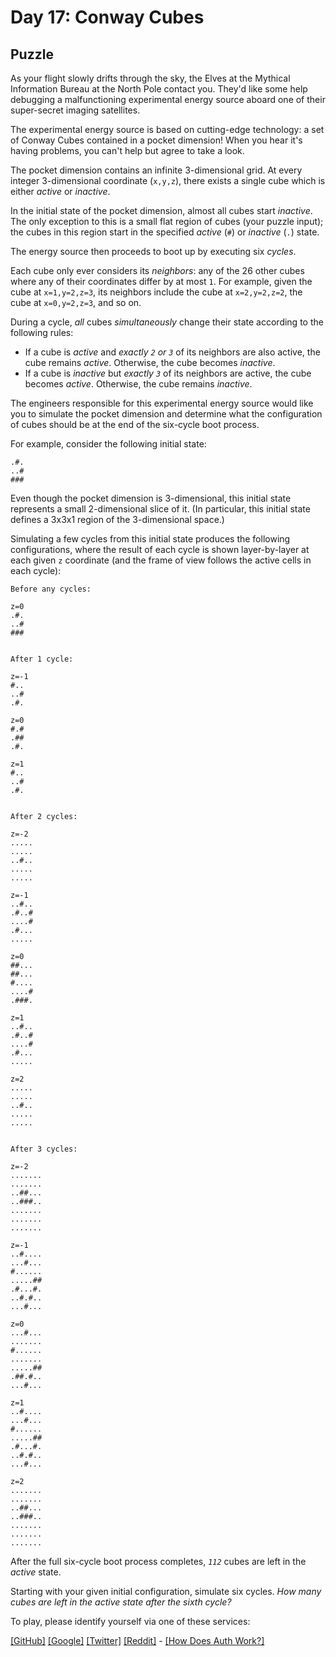 # Day 17: Conway Cubes

## Puzzle

As your flight slowly drifts through the sky, the Elves at the Mythical Information Bureau at the North Pole contact you. They'd like some help debugging a malfunctioning experimental energy source aboard one of their super-secret imaging satellites.


The experimental energy source is based on cutting-edge technology: a set of Conway Cubes contained in a pocket dimension! When you hear it's having problems, you can't help but agree to take a look.


The pocket dimension contains an infinite 3-dimensional grid. At every integer 3-dimensional coordinate (`x,y,z`), there exists a single cube which is either *active* or *inactive*.


In the initial state of the pocket dimension, almost all cubes start *inactive*. The only exception to this is a small flat region of cubes (your puzzle input); the cubes in this region start in the specified *active* (`#`) or *inactive* (`.`) state.


The energy source then proceeds to boot up by executing six *cycles*.


Each cube only ever considers its *neighbors*: any of the 26 other cubes where any of their coordinates differ by at most `1`. For example, given the cube at `x=1,y=2,z=3`, its neighbors include the cube at `x=2,y=2,z=2`, the cube at `x=0,y=2,z=3`, and so on.


During a cycle, *all* cubes *simultaneously* change their state according to the following rules:


* If a cube is *active* and *exactly `2` or `3`* of its neighbors are also active, the cube remains *active*. Otherwise, the cube becomes *inactive*.
* If a cube is *inactive* but *exactly `3`* of its neighbors are active, the cube becomes *active*. Otherwise, the cube remains *inactive*.


The engineers responsible for this experimental energy source would like you to simulate the pocket dimension and determine what the configuration of cubes should be at the end of the six-cycle boot process.


For example, consider the following initial state:



```
.#.
..#
###

```

Even though the pocket dimension is 3-dimensional, this initial state represents a small 2-dimensional slice of it. (In particular, this initial state defines a 3x3x1 region of the 3-dimensional space.)


Simulating a few cycles from this initial state produces the following configurations, where the result of each cycle is shown layer-by-layer at each given `z` coordinate (and the frame of view follows the active cells in each cycle):



```
Before any cycles:

z=0
.#.
..#
###


After 1 cycle:

z=-1
#..
..#
.#.

z=0
#.#
.##
.#.

z=1
#..
..#
.#.


After 2 cycles:

z=-2
.....
.....
..#..
.....
.....

z=-1
..#..
.#..#
....#
.#...
.....

z=0
##...
##...
#....
....#
.###.

z=1
..#..
.#..#
....#
.#...
.....

z=2
.....
.....
..#..
.....
.....


After 3 cycles:

z=-2
.......
.......
..##...
..###..
.......
.......
.......

z=-1
..#....
...#...
#......
.....##
.#...#.
..#.#..
...#...

z=0
...#...
.......
#......
.......
.....##
.##.#..
...#...

z=1
..#....
...#...
#......
.....##
.#...#.
..#.#..
...#...

z=2
.......
.......
..##...
..###..
.......
.......
.......

```

After the full six-cycle boot process completes, *`112`* cubes are left in the *active* state.


Starting with your given initial configuration, simulate six cycles. *How many cubes are left in the active state after the sixth cycle?*



To play, please identify yourself via one of these services:


[[GitHub]](/auth/github) [[Google]](/auth/google) [[Twitter]](/auth/twitter) [[Reddit]](/auth/reddit) - [[How Does Auth Work?]](/about#faq_auth)
